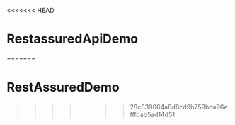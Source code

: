 <<<<<<< HEAD
# RestassuredApiDemo
=======
# RestAssuredDemo
>>>>>>> 28c839064a8d8cd9b759bda96efffdab5ad14d51
